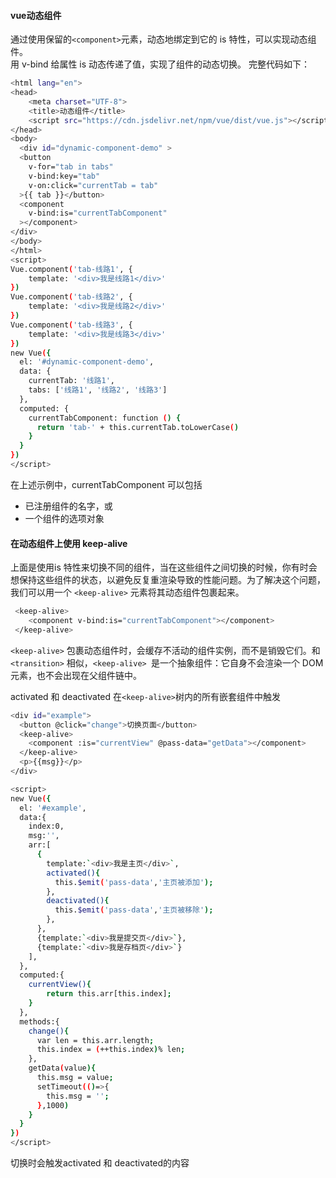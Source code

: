#### vue动态组件  
通过使用保留的`<component>`元素，动态地绑定到它的 is 特性，可以实现动态组件。  
用 v-bind 给属性 is 动态传递了值，实现了组件的动态切换。
完整代码如下：
```bash
<html lang="en">
<head>
    <meta charset="UTF-8">
    <title>动态组件</title>
    <script src="https://cdn.jsdelivr.net/npm/vue/dist/vue.js"></script>
</head>
<body>
  <div id="dynamic-component-demo" >
  <button
    v-for="tab in tabs"
    v-bind:key="tab"
    v-on:click="currentTab = tab"
  >{{ tab }}</button>
  <component
    v-bind:is="currentTabComponent"
  ></component>
</div>
</body>
</html>
<script>
Vue.component('tab-线路1', { 
	template: '<div>我是线路1</div>' 
})
Vue.component('tab-线路2', { 
	template: '<div>我是线路2</div>' 
})
Vue.component('tab-线路3', { 
	template: '<div>我是线路3</div>' 
})
new Vue({
  el: '#dynamic-component-demo',
  data: {
    currentTab: '线路1',
    tabs: ['线路1', '线路2', '线路3']
  },
  computed: {
    currentTabComponent: function () {
      return 'tab-' + this.currentTab.toLowerCase()
    }
  }
})
</script>
```
在上述示例中，currentTabComponent 可以包括
* 已注册组件的名字，或
* 一个组件的选项对象

#### 在动态组件上使用 keep-alive
上面是使用is 特性来切换不同的组件，当在这些组件之间切换的时候，你有时会想保持这些组件的状态，以避免反复重渲染导致的性能问题。为了解决这个问题，我们可以用一个 `<keep-alive>` 元素将其动态组件包裹起来。
```bash
 <keep-alive>
    <component v-bind:is="currentTabComponent"></component>
 </keep-alive>
```
`<keep-alive>` 包裹动态组件时，会缓存不活动的组件实例，而不是销毁它们。和 `<transition>` 相似，`<keep-alive> `是一个抽象组件：它自身不会渲染一个 DOM 元素，也不会出现在父组件链中。  

activated 和 deactivated 在`<keep-alive>`树内的所有嵌套组件中触发 
```bash
<div id="example">
  <button @click="change">切换页面</button>
  <keep-alive>
    <component :is="currentView" @pass-data="getData"></component> 
  </keep-alive>
  <p>{{msg}}</p>
</div>
```
```bash
<script>
new Vue({
  el: '#example',
  data:{
    index:0,
    msg:'',    
    arr:[
      { 
        template:`<div>我是主页</div>`,
        activated(){
          this.$emit('pass-data','主页被添加');
        },
        deactivated(){
          this.$emit('pass-data','主页被移除');
        },        
      },
      {template:`<div>我是提交页</div>`},
      {template:`<div>我是存档页</div>`}
    ],
  },
  computed:{
    currentView(){
        return this.arr[this.index];
    }
  },
  methods:{
    change(){
      var len = this.arr.length;
      this.index = (++this.index)% len;
    },
    getData(value){
      this.msg = value;
      setTimeout(()=>{
        this.msg = '';
      },1000)
    }
  }
})
</script>
```
切换时会触发activated 和 deactivated的内容 
